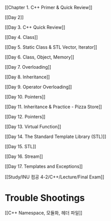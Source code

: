 [[Chapter 1. C++ Primer & Quick Review]]

[[Day 2]]

[[Day 3. C++ Quick Review]]

[[Day 4. Class]]

[[Day 5. Static Class & STL Vector, Iterator]]

[[Day 6. Class, Object, Memory]]

[[Day 7. Overloading]]

[[Day 8. Inheritance]]

[[Day 9. Operator Overloading]]

[[Day 10. Pointers]]

[[Day 11. Inheritance & Practice - Pizza Store]]

[[Day 12.  Pointers]]

[[Day 13. Virtual Function]]

[[Day 14. The Standard Template Library (STL)]]

[[Day 15. STL]]

[[Day 16. Stream]]

[[Day 17. Templates and Exceptions]]

[[Study/INU 컴공 4-2/C++/Lecture/Final Exam]]





# Trouble Shootings

[[C++ Namespace, 모듈화, 헤더 파일]]